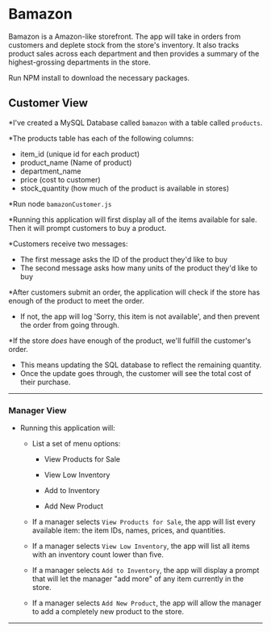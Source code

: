 # Bamazon

Bamazon is a Amazon-like storefront. The app will take in orders from customers and deplete stock from the store's inventory. It also tracks product sales across each department and then provides a summary of the highest-grossing departments in the store.

Run NPM install to download the necessary packages.

## Customer View

*I've created a MySQL Database called `bamazon` with a  table called `products`.

*The products table has each of the following columns:

   * item_id (unique id for each product)
   * product_name (Name of product)
   * department_name
   * price (cost to customer)
   * stock_quantity (how much of the product is available in stores)

*Run node `bamazonCustomer.js` 

*Running this application will first display all of the items available for sale. Then it will prompt customers to buy a product. 

*Customers receive two messages:

   * The first message asks the ID of the product they'd like to buy
   * The second message asks how many units of the product they'd like to buy

*After customers submit an order, the application will check if the store has enough of the product to meet the order. 

   * If not, the app will log 'Sorry, this item is not available', and then prevent the order from going through.

*If the store _does_ have enough of the product, we'll fulfill the customer's order.
   * This means updating the SQL database to reflect the remaining quantity.
   * Once the update goes through, the customer will see the total cost of their purchase. 


- - -

### Manager View

* Running this application will:

  * List a set of menu options:

    * View Products for Sale
    
    * View Low Inventory
    
    * Add to Inventory
    
    * Add New Product

  * If a manager selects `View Products for Sale`, the app will list every available item: the item IDs, names, prices, and quantities.

  * If a manager selects `View Low Inventory`, the app will list all items with an inventory count lower than five.

  * If a manager selects `Add to Inventory`, the app will display a prompt that will let the manager "add more" of any item currently in the store.

  * If a manager selects `Add New Product`, the app will allow the manager to add a completely new product to the store.

- - -
